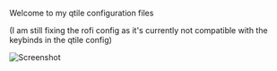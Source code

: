 Welcome to my qtile configuration files 

(I am still fixing the rofi config as it's currently not compatible with the keybinds in the qtile config)


![Screenshot](https://github.com/Aiclys/qtile-dotfile/bluenvim.png)
